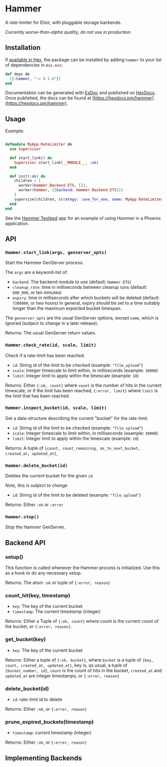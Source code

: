 # Hammer

A rate-limiter for Elixir, with pluggable storage backends.

*Currently worse-than-alpha quality, do not use in production*.

## Installation

If [available in Hex](https://hex.pm/docs/publish), the package can be installed
by adding `hammer` to your list of dependencies in `mix.exs`:

```elixir
def deps do
  [{:hammer, "~> 0.1.0"}]
end
```

Documentation can be generated with [ExDoc](https://github.com/elixir-lang/ex_doc)
and published on [HexDocs](https://hexdocs.pm). Once published, the docs can
be found at [https://hexdocs.pm/hammer](https://hexdocs.pm/hammer).


## Usage

Example:

```elixir

defmodule MyApp.RateLimiter do
  use Supervisor

  def start_link() do
    Supervisor.start_link(__MODULE__, :ok)
  end

  def init(:ok) do
    children = [
      worker(Hammer.Backend.ETS, []),
      worker(Hammer, [[backend: Hammer.Backend.ETS]])
    ]
    supervise(children, strategy: :one_for_one, name: MyApp.RateLimiter)
  end
end

```

See the [Hammer Testbed](https://github.com/ExHammer/hammer-testbed) app for an example of
using Hammer in a Phoenix application.


## API

### `Hammer.start_link(args, genserver_opts)`

Start the Hammer GenServer process.

The `args` are a keyword-list of:

- `backend`: The backend module to use (default: `Hammer.ETS`)
- `cleanup_rate`: time in milliseconds between cleanup runs (default: `600_000`, or ten minutes)
- `expiry`: time in milliseconds after which buckets will be deleted (default: `7200000`, or two hours)
  In general, expiry should be set to a time suitably longer than the maximum expected bucket timespan.

The `genserver_opts` are the usual GenServer options, except `name`, which is
ignored (subject to change in a later release).

Returns: The usual GenServer return values.


### `Hammer.check_rate(id, scale, limit)`

Check if a rate-limit has been reached.

- `id`: String id of the limit to be checked (example: `"file_upload"`)
- `scale`: Integer timescale to limit within, in milliseconds (example: `30000`)
- `limit`: Integer limit to apply within the timescale (example: `10`)

Returns: Either `{:ok, count}` where `count` is the number of hits in the current timescale,
or if the limit has been reached, `{:error, limit}` where `limit` is the limit that has been reached.


### `Hammer.inspect_bucket(id, scale, limit)`

Get a data-structure describing the current "bucket" for the rate-limit.

- `id`: String id of the limit to be checked (example: `"file_upload"`)
- `scale`: Integer timescale to limit within, in milliseconds (example: `30000`)
- `limit`: Integer limit to apply within the timescale (example: `10`)

Returns: A tuple of `{count, count_remaining, ms_to_next_bucket, created_at, updated_at}`,


### `Hammer.delete_bucket(id)`

Deletes the current bucket for the given `id`.

*Note, this is subject to change*

- `id`: String id of the limit to be deleted (example: `"file_upload"`)

Returns: Either `:ok` or `:error`


### `Hammer.stop()`

Stop the Hammer GenServer.



## Backend API




### setup()

This function is called whenever the Hammer process is initialized.
Use this as a hook to do any necessary setup.

Returns: The atom `:ok` or tuple of `{:error, reason}`


### count_hit(key, timestamp)

- `key`: The key of the current bucket
- `timestamp`: The current timestamp (integer)

Returns: Either a Tuple of `{:ok, count}` where count is the current count of the bucket,
or `{:error, reason}`.


### get_bucket(key)

- `key`: The key of the current bucket

Returns: Either a tuple of `{:ok, bucket}`, where `bucket` is a tuple of
`{key, count, created_at, updated_at}`, key is, as usual, a tuple of `{bucket_number, id}`,
`count` is the count of hits in the bucket, `created_at` and `updated_at` are integer timestamps,
or `{:error, reason}`


### delete_bucket(id)

- `id`: rate-limit id to delete

Returns: Either `:ok`, or `{:error, reason}`


### prune_expired_buckets(timestamp)

- `timestamp`: current timestamp (integer)

Returns: Either `:ok`, or `{:error, reason}`



## Implementing Backends
